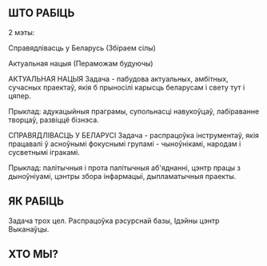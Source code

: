 
## ШТО РАБІЦЬ 

2 мэты:

Справядлівасць у Беларусь
(Збіраем сілы)

Актуальная нацыя
(Пераможам будуючы)

АКТУАЛЬНАЯ НАЦЫЯ
Задача - пабудова актуальных, амбітных, сучасных праектаў, якія б прыносілі карысць беларусам і свету тут і цяпер.

Прыклад: адукацыйныя праграмы, супольнасці навукоўцаў, лабіраванне творцаў, развіццё бізнэса.

СПРАВЯДЛІВАСЦЬ У БЕЛАРУСІ
Задача - распрацоўка інструментаў, якія працавалі ў асноўнымі фокуснымі групамі - чыноўнікамі, народам і сусветнымі ігракамі.

Прыклад: палітычныя і прота палітычныя аб'яднанні, цэнтр працы з дыноўніуамі, цэнтры збора інфармацыі, дыпламатычныя праекты.

## ЯК РАБІЦЬ
Задача трох цел.
Распрацоўка рэсурснай базы, 
Ідэйны цэнтр
Выканаўцы.


## ХТО МЫ?

